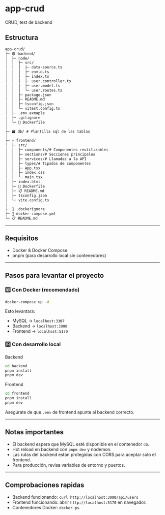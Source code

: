 # app-crud
CRUD, test de backend

## Estructura
```markdown
app-crud/
├─ 🟢 backend/
│  ├─ node/
│  │  ├─ src/
│  │  │  ├─ data-source.ts
│  │  │  ├─ env.d.ts
│  │  │  ├─ index.ts
│  │  │  ├─ user.controller.ts
│  │  │  ├─ user.model.ts
│  │  │  └─ user.routes.ts
│  │  ├─ package.json
│  │  ├─ README.md
│  │  ├─ tsconfig.json
│  │  └─ vitest.config.ts
│  ├─ .env.exmaple
│  ├─ .gitignore
│  └─ 🐳 Dockerfile
│
├─ 🗃️ db/ # Plantilla sql de las tablas
│
├─ ⚛️ frontend/
│  ├─ src/
│  │  ├─ components/# Componentes reutilizables
│  │  ├─ sections/# Secciones principales
│  │  ├─ services/# Llamadas a la API
│  │  ├─ types/# Tipados de componentes
│  │  ├─ App.tsx
│  │  ├─ index.css
│  │  └─ main.tsx
│  ├─ index.html
│  ├─ 🐳 Dockerfile
│  ├─ 📋 README.md
│  ├─ tsconfig.json
│  └─ vite.config.ts
│
├─ 🐳 .dockerignore
├─ 🐳 docker-compose.yml
└─ 📋 README.md
```

---

## Requisitos
- Docker & Docker Compose
- pnpm (para desarrollo local sin contenedores)

---

## Pasos para levantar el proyecto

### 1️⃣ Con Docker (recomendado)

```bash
docker-compose up -d
```

Esto levantara:
- MySQL → `localhost:3307`
- Backend → `localhost:3000`
- Frontend → `localhost:5170`

### 2️⃣ Con desarrollo local

Backend
```bash
cd backend
pnpm install
pnpm dev
```

Frontend
```bash
cd frontend
pnpm install
pnpm dev
```

Asegúrate de que `.env` de frontend apunte al backend correcto.

---

## Notas importantes
- El backend espera que MySQL esté disponible en el contenedor `db`.
- Hot reload en backend con `pnpm dev` y nodemon.
- Las rutas del backend están protegidas con CORS para aceptar solo el frontend.
- Para producción, revisa variables de entorno y puertos.

---

## Comprobaciones rapidas
- Backend funcionando: `curl http://localhost:3000/api/users`
- Frontend funcionando: abrir `http://localhost:5170` en navegador.
- Contenedores Docker: `docker ps`.